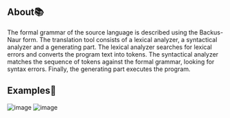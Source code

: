 ## About:books:
The formal grammar of the source language is described using the Backus-Naur form. The translation tool consists of a lexical analyzer,
a syntactical analyzer and a generating part. The lexical analyzer searches for lexical errors and converts the program text into tokens.
The syntactical analyzer matches the sequence of tokens against the formal grammar, looking for syntax errors. Finally, the generating part executes the program.

## Examples:eyes:
![image](https://user-images.githubusercontent.com/78639838/177056842-045c6768-6ca0-49c3-9618-79ed013b5cb7.png)
![image](https://user-images.githubusercontent.com/78639838/177056832-232b0adf-00a6-4188-a396-78b091653c63.png)
